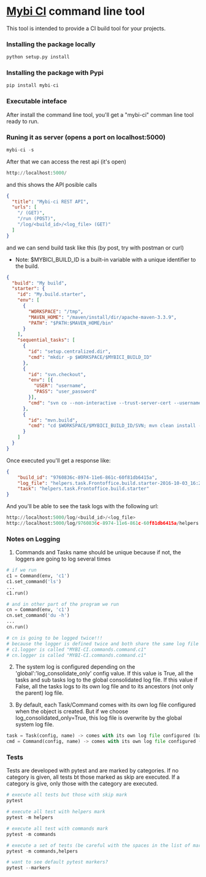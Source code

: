 # [Mybi CI] command line tool

This tool is intended to provide a CI build tool for your projects.

### Installing the package locally
```python
python setup.py install
```

### Installing the package with Pypi
```python
pip install mybi-ci
```

### Executable inteface

After install the command line tool, you'll get a "mybi-ci" comman line tool ready to run.

### Runing it as server (opens a port on localhost:5000)
```python
mybi-ci -s
```

After that we can access the rest api (it's open)
```python
http://localhost:5000/
```

and this shows the API posible calls
```json
{
  "title": "Mybi-ci REST API", 
  "urls": [
    "/ (GET)", 
    "/run (POST)", 
    "/log/<build_id>/<log_file> (GET)"
  ]
}
```
and we can send build task like this (by post, try with postman or curl)

* Note: $MYBICI_BUILD_ID is a built-in variable with a unique identifier to the build.
```json
{
  "build": "My build",
  "starter": {
    "id": "My.build.starter",
    "env": [
      {
        "WORKSPACE": "/tmp",
        "MAVEN_HOME": "/maven/install/dir/apache-maven-3.3.9",
        "PATH": "$PATH:$MAVEN_HOME/bin"
      }
    ],
    "sequential_tasks": [
      {
        "id": "setup.centralized.dir",
        "cmd": "mkdir -p $WORKSPACE/$MYBICI_BUILD_ID"
      },
      {
        "id": "svn.checkout",
        "env": [{
          "USER": "username",
          "PASS": "user_password"
        }],
        "cmd": "svn co --non-interactive --trust-server-cert --username=$USER --password=$PASS https://svn_dir/trunk $WORKSPACE/$MYBICI_BUILD_ID/SVN"
      },
      {
        "id": "mvn.build",
        "cmd": "cd $WORKSPACE/$MYBICI_BUILD_ID/SVN; mvn clean install -Dmaven.test.skip=true"
      }
    ]
  }
}
```

Once executed you'll get a response like:
```json
{
    "build_id": "9760836c-8974-11e6-861c-60f81db6415a",
    "log_file": "helpers.task.Frontoffice.build.starter-2016-10-03_16:20:53.log",
    "task": "helpers.task.Frontoffice.build.starter"
}
```

And you'll be able to see the task logs with the following url:
```python
http://localhost:5000/log/<build_id>/<log_file>
http://localhost:5000/log/9760836c-8974-11e6-861c-60f81db6415a/helpers.task.Frontoffice.build.starter-2016-10-03_16:20:53.log
```

### Notes on Logging

1. Commands and Tasks name should be unique because if not, the loggers are going to log several times

```python
# if we run
c1 = Command(env, 'c1')
c1.set_command('ls')
...
c1.run()

# and in other part of the program we run
cn = Command(env, 'c1')
cn.set_command('du -h')
...
cn.run()

# cn is going to be logged twice!!!
# because the logger is defined twice and both share the same log file
# c1.logger is called "MYBI-CI.commands.command.c1"
# cn.logger is called "MYBI-CI.commands.command.c1"
```

2. The system log is configured depending on the 'global':'log_consolidate_only' config value.
If this value is True, all the tasks and sub tasks log to the global consolidated log file.
If this value if False, all the tasks logs to its own log file and to its ancestors (not only the parent) log file.

3. By default, each Task/Command comes with its own log file configured when the object is created.
But if we choose log_consolidated_only=True, this log file is overwrite by the global system log file. 

```python
task = Task(config, name) -> comes with its own log file configured (based on the name and config)
cmd = Command(config, name) -> comes with its own log file configured (based on the name and config)
```

### Tests

Tests are developed with pytest and are marked by categories.
If no category is given, all tests bt those marked as skip are executed.
If a category is give, only those with the category are executed.

```python
# execute all tests but those with skip mark
pytest

# execute all test with helpers mark
pytest -m helpers

# execute all test with commands mark
pytest -m commands

# execute a set of tests (be careful with the spaces in the list of marks)
pytest -m commands,helpers

# want to see default pytest markers?
pytest --markers
```

[Mybi CI]: <https://www.mybi.es>

